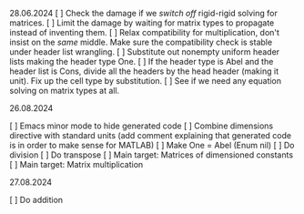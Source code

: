 28.06.2024
[ ] Check the damage if we *switch off* rigid-rigid solving for matrices.
[ ] Limit the damage by waiting for matrix types to propagate instead of inventing them.
[ ] Relax compatibility for multiplication, don't insist on the *same* middle. Make sure the compatibility check is stable under header list wrangling.
[ ] Substitute out nonempty uniform header lists making the header type One.
[ ] If the header type is Abel and the header list is Cons, divide all the headers by the head header (making it unit). Fix up the cell type by substitution.
[ ] See if we need any equation solving on matrix types at all.

26.08.2024

[ ] Emacs minor mode to hide generated code
[ ] Combine dimensions directive with standard units (add comment explaining that generated code is in order to make sense for MATLAB)
[ ] Make One = Abel (Enum nil)
[ ] Do division
[ ] Do transpose
[ ] Main target: Matrices of dimensioned constants
[ ] Main target: Matrix multiplication

27.08.2024

[ ] Do addition
